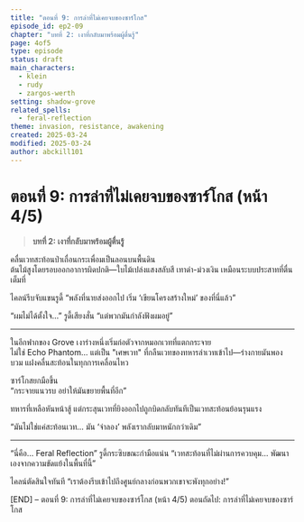 ```yaml
---
title: "ตอนที่ 9: การล่าที่ไม่เคยจบของซาร์โกส"
episode_id: ep2-09
chapter: "บทที่ 2: เงาที่กลับมาพร้อมผู้ตื่นรู้"
page: 4of5
type: episode
status: draft
main_characters:
  - klein
  - rudy
  - zargos-werth
setting: shadow-grove
related_spells:
  - feral-reflection
theme: invasion, resistance, awakening
created: 2025-03-24
modified: 2025-03-24
author: abckill101
---
```


# ตอนที่ 9: การล่าที่ไม่เคยจบของซาร์โกส (หน้า 4/5)

> **บทที่ 2: เงาที่กลับมาพร้อมผู้ตื่นรู้**  

คลื่นเวทสะท้อนป่าเถื่อนกระเพื่อมเป็นลอนบนพื้นดิน  
ต้นไม้สูงโดยรอบออกอาการผิดปกติ—ใบไม้เปล่งแสงสลับสี เทาดำ-ม่วงเงิน เหมือนระบบประสาทที่ตื่นเต็มที่

ไคลน์รีบจับแขนรูดี้ “พลังที่นายส่งออกไป เริ่ม ‘เขียนโครงสร้างใหม่’ ของที่นี่แล้ว”

“ผมไม่ได้ตั้งใจ...” รูดี้เสียงสั่น “แต่พวกมันกำลังฟังผมอยู่”

---

ในอีกฟากของ Grove เงาร่างหนึ่งเริ่มก่อตัวจากหมอกเวทที่แตกกระจาย  
ไม่ใช่ Echo Phantom... แต่เป็น "เศษเวท" ที่กลืนเวทของทหารล่าเวทเข้าไป—ร่างกายมันพองบวม แฝงคลื่นสะท้อนในทุกการเคลื่อนไหว

ซาร์โกสยกมือขึ้น  
“กระจายแนวรบ อย่าให้มันขยายพื้นที่อีก”

ทหารที่เหลือหันหน้าสู้ แต่กระสุนเวทที่ยิงออกไปถูกบิดกลับทันทีเป็นเวทสะท้อนย้อนรุนแรง

“มันไม่ใช่แค่สะท้อนเวท... มัน ‘จำลอง’ พลังเรากลับมาหนักกว่าเดิม”

---

“นี่คือ... Feral Reflection” รูดี้กระซิบขณะกำมือแน่น “เวทสะท้อนที่ไม่ผ่านการควบคุม... พัฒนาเองจากความขัดแย้งในพื้นที่นี้”

ไคลน์ตัดสินใจทันที “เราต้องรีบเข้าไปถึงศูนย์กลางก่อนพวกเขาจะพังทุกอย่าง!”

[END] – ตอนที่ 9: การล่าที่ไม่เคยจบของซาร์โกส (หน้า 4/5)
ตอนถัดไป: การล่าที่ไม่เคยจบของซาร์โกส
